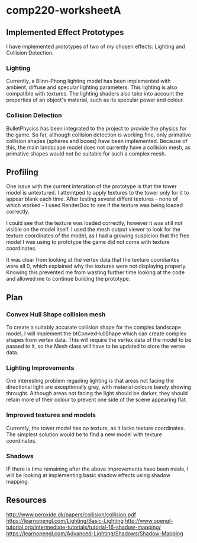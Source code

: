 # comp220-worksheetA

## Implemented Effect Prototypes
I have implemented prototypes of two of my chosen effects: Lighting and Collision Detection.

### Lighting
Currently, a Blinn-Phong lighting model has been implemented with ambient, diffuse and specular lighting parameters. This lighting is also compatible with textures. The lighting shaders also take into account the properties of an object's material, such as its specular power and colour.

### Collision Detection
BulletPhysics has been integrated to the project to provide the physics for the game. So far, although collision detection is working fine, only primative collision shapes (spheres and boxes) have been implemented. Because of this, the main landscape model does not currently have a collision mesh, as primative shapes would not be suitable for such a complex mesh.

## Profiling
One issue with the current interation of the prototype is that the tower model is untextured. I attemtped to apply textures to the tower only for it to appear blank each time. After testing several diffent textures - none of which worked - I used RenderDoc to see if the texture was being loaded correctly.

I could see that the texture was loaded correctly, however it was still not visible on the model itself. I used the mesh output viewer to look for the texture coordinates of the model, as I had a growing suspicion that the free model I was using to prototype the game did not come with texture coordinates. 

It was clear from looking at the vertex data that the texture coordiantes were all 0, which explained why the textures were not displaying properly. Knowing this prevented me from wasting further time looking at the code and allowed me to continue building the prototype. 


## Plan
### Convex Hull Shape collision mesh
To create a suitably accurate collision shape for the complex landscape model, I will implement the btConvexHullShape which can create complex shapes from vertex data. This will require the vertex data of the model to be passed to it, so the Mesh class will have to be updated to store the vertex data.

### Lighting Improvements
One interesting problem regading lighting is that areas not facing the directional light are exceptionally grey, with material colours barely showing throught. Although areas not facing the light should be darker, they should retain more of their colour to prevent one side of the scene appearing flat.

### Improved textures and models
Currently, the tower model has no texture, as it lacks texture coordinates. The simplest solution would be to find a new model with texture coordinates.

### Shadows
IF there is time remaining after the above improvements have been made, I will be looking at implementing basic shadow effects using shadow mapping. 

## Resources
http://www.peroxide.dk/papers/collision/collision.pdf
https://learnopengl.com/Lighting/Basic-Lighting
http://www.opengl-tutorial.org/intermediate-tutorials/tutorial-16-shadow-mapping/
https://learnopengl.com/Advanced-Lighting/Shadows/Shadow-Mapping



